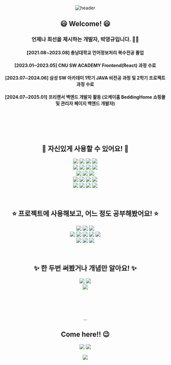 <div align="center">
  
![header](https://capsule-render.vercel.app/api?type=waving&color=auto&height=300&section=header&text=Bzeromo&fontSize=90&animation=scaleIn&fontAlign=70)
  
## 😃 Welcome! 😃

### 언제나 최선을 제시하는 개발자, 박영규입니다. 🙋‍♂️

#### [2021.08~2023.08] 충남대학교 언어정보처리 복수전공 졸업
#### [2023.01~2023.05] CNU SW ACADEMY Frontend(React) 과정 수료
#### [2023.07~2024.06] 삼성 SW 아카데미 1학기 JAVA 비전공 과정 및 2학기 프로젝트 과정 수료
#### [2024.07~2025.01] 프리랜서 백엔드 개발자 활동 (오케이홈 BeddingHome 쇼핑몰 및 관리자 페이지 백엔드 개발자)


</br>
</br>
</br>
</br>

## 🌟 자신있게 사용할 수 있어요! 🌟
  
![](https://img.shields.io/badge/JAVA-2F2625?style=flat-square&logo=CoffeeScript&logoColor=white) ![](https://img.shields.io/badge/Spring-6DB33F?style=flat-square&logo=Spring&logoColor=white) ![](https://img.shields.io/badge/SpringBoot-6DB33F?style=flat-square&logo=SpringBoot&logoColor=white) ![](https://img.shields.io/badge/Node.js-339933?style=flat-square&logo=Node.js&logoColor=white) </br>
![](https://img.shields.io/badge/PostgreSQL-4169E1?style=flat-square&logo=postgresql&logoColor=white)  ![](https://img.shields.io/badge/MySQL-4479A1?style=flat-square&logo=MySQL&logoColor=white) ![](https://img.shields.io/badge/Redis-DC382D?style=flat-square&logo=Redis&logoColor=white) ![](https://img.shields.io/badge/MongoDB-47A248?style=flat-square&logo=MongoDB&logoColor=white) </br>
![](https://img.shields.io/badge/Jenkins-D24939?style=flat-square&logo=Jenkins&logoColor=white) ![](https://img.shields.io/badge/Docker-2496ED?style=flat-square&logo=Docker&logoColor=white) ![](https://img.shields.io/badge/SonarQube-4E9BCD?style=flat-square&logo=SonarQube&logoColor=white) </br>
![](https://img.shields.io/badge/JavaScript-F7DF1E?style=flat-square&logo=JavaScript&logoColor=white ) ![](https://img.shields.io/badge/CSS3-1572B6?style=flat-square&logo=CSS3&logoColor=white) ![](https://img.shields.io/badge/HTML5-E34F26?style=flat-square&logo=HTML5&logoColor=white) ![](https://img.shields.io/badge/Vue.js-4FC08D?style=flat-square&logo=Vue.js&logoColor=white) </br>
![](https://img.shields.io/badge/Figma-F24E1E?style=flat-square&logo=Figma&logoColor=white)  ![](https://img.shields.io/badge/Git-F05032?style=flat-square&logo=Git&logoColor=white) ![](https://img.shields.io/badge/Jira-0052CC?style=flat-square&logo=Jira&logoColor=white) ![](https://img.shields.io/badge/Postman-FF6C37?style=flat-square&logo=postman&logoColor=white) 



</br>

## ⭐ 프로젝트에 사용해보고, 어느 정도 공부해봤어요! ⭐

![](https://img.shields.io/badge/Python-3776AB?style=flat-square&logo=Python&logoColor=white) ![](https://img.shields.io/badge/TypeScript-3178C6?style=flat-square&logo=TypeScript&logoColor=white) ![](https://img.shields.io/badge/Dart-0175C2?style=flat-square&logo=Dart&logoColor=white) </br>
![](https://img.shields.io/badge/Prometheus-E6522C?style=flat-square&logo=Prometheus&logoColor=white) ![](https://img.shields.io/badge/Grafana-F46800?style=flat-square&logo=Grafana&logoColor=white ) ![](https://img.shields.io/badge/Sonatype%20Nexus%20Repository-1B1C30?style=flat-square&logo=Sonatype&logoColor=white) ![](https://img.shields.io/badge/Nginx-009639?style=flat-square&logo=nginx&logoColor=white) ![](https://img.shields.io/badge/Amazon%20EC2-FF9900?style=flat-square&logo=AmazonEC2&logoColor=white)  </br>
![](https://img.shields.io/badge/BootStrap-7952B3?style=flat-square&logo=BootStrap&logoColor=white) ![](https://img.shields.io/badge/React-61DAFB?style=flat-square&logo=React&logoColor=white ) ![](https://img.shields.io/badge/Flutter-02569B?style=flat-square&logo=Flutter&logoColor=white) 

</br>

## ✨ 한 두번 써봤거나 개념만 알아요! ✨

![](https://img.shields.io/badge/InfluxDB-22ADF6?style=flat-square&logo=InfluxDB&logoColor=white) ![](https://img.shields.io/badge/Firebase-FFCA28?style=flat-square&logo=Firebase&logoColor=white) </br> ![](https://img.shields.io/badge/Naver%20Cloud-03C75A?style=flat-square&logo=Naver&logoColor=white)
   
  <br/>
  <br/>
  <br/>
  <br/>
  ...
  
  
  
## Come here!! 😉

![](https://img.shields.io/badge/Bzeromo's%20Tech%20Blog-20C997?style=flat-square&logo=Velog&logoColor=white&link=https://velog.io/@bzeromo ) ![](https://img.shields.io/badge/Bzeromo's%20Instagram-E4405F?style=flat-square&logo=Instagram&logoColor=white&link=https://www.instagram.com/b_zero_mo/)



![](https://capsule-render.vercel.app/api?type=waving&color=auto&height=300&section=footer)
</div>
